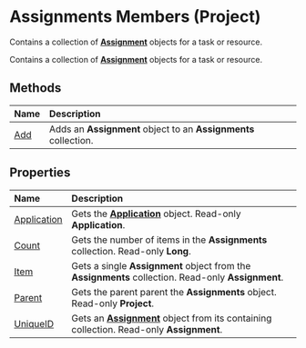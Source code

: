
# Assignments Members (Project)
Contains a collection of  **[Assignment](bfb9a505-7818-0a86-9d4b-f19a0ff465d3.md)** objects for a task or resource.

Contains a collection of  **[Assignment](bfb9a505-7818-0a86-9d4b-f19a0ff465d3.md)** objects for a task or resource.


## Methods



|**Name**|**Description**|
|:-----|:-----|
|[Add](c135a80e-1fb9-32e3-864e-f701c1947ca4.md)|Adds an  **Assignment** object to an **Assignments** collection.|

## Properties



|**Name**|**Description**|
|:-----|:-----|
|[Application](7b4b4072-2c21-70a5-2b76-0271da8e1492.md)|Gets the  **[Application](8eb91712-7784-a102-38c0-19bb056c27e9.md)** object. Read-only **Application**.|
|[Count](de8cee7b-a471-4c3f-2965-de6c3d47dda5.md)|Gets the number of items in the  **Assignments** collection. Read-only **Long**.|
|[Item](47db50f7-9bcc-ebeb-0189-4d493be4d174.md)|Gets a single  **Assignment** object from the **Assignments** collection. Read-only **Assignment**.|
|[Parent](75727c63-1fd4-007a-8d62-d29491f19d59.md)|Gets the parent parent the  **Assignments** object. Read-only **Project**.|
|[UniqueID](39c790d6-5772-28d6-045e-67291be3be11.md)|Gets an  **[Assignment](bfb9a505-7818-0a86-9d4b-f19a0ff465d3.md)** object from its containing collection. Read-only **Assignment**.|
